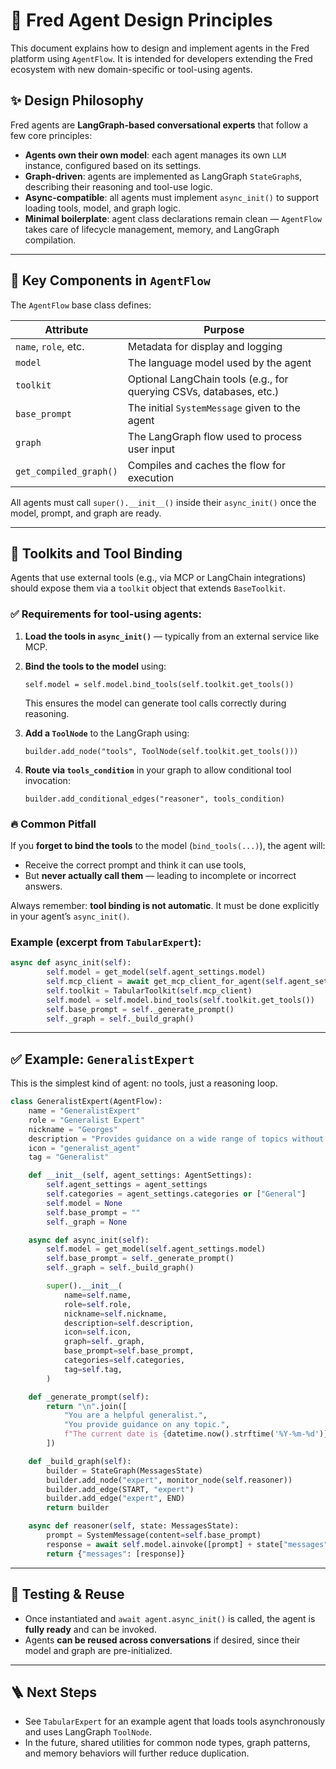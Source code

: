 # 🧠 Fred Agent Design Principles

This document explains how to design and implement agents in the Fred platform using `AgentFlow`. It is intended for developers extending the Fred ecosystem with new domain-specific or tool-using agents.

## ✨ Design Philosophy

Fred agents are **LangGraph-based conversational experts** that follow a few core principles:

- **Agents own their own model**: each agent manages its own `LLM` instance, configured based on its settings.
- **Graph-driven**: agents are implemented as LangGraph `StateGraph`s, describing their reasoning and tool-use logic.
- **Async-compatible**: all agents must implement `async_init()` to support loading tools, model, and graph logic.
- **Minimal boilerplate**: agent class declarations remain clean — `AgentFlow` takes care of lifecycle management, memory, and LangGraph compilation.

---

## 🧩 Key Components in `AgentFlow`

The `AgentFlow` base class defines:

| Attribute         | Purpose                                                              |
|------------------|----------------------------------------------------------------------|
| `name`, `role`, etc. | Metadata for display and logging                                    |
| `model`           | The language model used by the agent                                 |
| `toolkit`         | Optional LangChain tools (e.g., for querying CSVs, databases, etc.)  |
| `base_prompt`     | The initial `SystemMessage` given to the agent                       |
| `graph`           | The LangGraph flow used to process user input                        |
| `get_compiled_graph()` | Compiles and caches the flow for execution                          |

All agents must call `super().__init__()` inside their `async_init()` once the model, prompt, and graph are ready.

---

## 🧰 Toolkits and Tool Binding

Agents that use external tools (e.g., via MCP or LangChain integrations) should expose them via a `toolkit` object that extends `BaseToolkit`.

### ✅ Requirements for tool-using agents:

1. **Load the tools in `async_init()`** — typically from an external service like MCP.
2. **Bind the tools to the model** using:
   
       self.model = self.model.bind_tools(self.toolkit.get_tools())

   This ensures the model can generate tool calls correctly during reasoning.

3. **Add a `ToolNode`** to the LangGraph using:

       builder.add_node("tools", ToolNode(self.toolkit.get_tools()))

4. **Route via `tools_condition`** in your graph to allow conditional tool invocation:

       builder.add_conditional_edges("reasoner", tools_condition)

### 🔥 Common Pitfall

If you **forget to bind the tools** to the model (`bind_tools(...)`), the agent will:
- Receive the correct prompt and think it can use tools,
- But **never actually call them** — leading to incomplete or incorrect answers.

Always remember: **tool binding is not automatic**. It must be done explicitly in your agent’s `async_init()`.

### Example (excerpt from `TabularExpert`):

```python
async def async_init(self):
        self.model = get_model(self.agent_settings.model)
        self.mcp_client = await get_mcp_client_for_agent(self.agent_settings)
        self.toolkit = TabularToolkit(self.mcp_client)
        self.model = self.model.bind_tools(self.toolkit.get_tools())
        self.base_prompt = self._generate_prompt()
        self._graph = self._build_graph()
```

---

## ✅ Example: `GeneralistExpert`

This is the simplest kind of agent: no tools, just a reasoning loop.

```python
class GeneralistExpert(AgentFlow):
    name = "GeneralistExpert"
    role = "Generalist Expert"
    nickname = "Georges"
    description = "Provides guidance on a wide range of topics without deep specialization."
    icon = "generalist_agent"
    tag = "Generalist"

    def __init__(self, agent_settings: AgentSettings):
        self.agent_settings = agent_settings
        self.categories = agent_settings.categories or ["General"]
        self.model = None
        self.base_prompt = ""
        self._graph = None

    async def async_init(self):
        self.model = get_model(self.agent_settings.model)
        self.base_prompt = self._generate_prompt()
        self._graph = self._build_graph()

        super().__init__(
            name=self.name,
            role=self.role,
            nickname=self.nickname,
            description=self.description,
            icon=self.icon,
            graph=self._graph,
            base_prompt=self.base_prompt,
            categories=self.categories,
            tag=self.tag,
        )

    def _generate_prompt(self):
        return "\n".join([
            "You are a helpful generalist.",
            "You provide guidance on any topic.",
            f"The current date is {datetime.now().strftime('%Y-%m-%d')}."
        ])

    def _build_graph(self):
        builder = StateGraph(MessagesState)
        builder.add_node("expert", monitor_node(self.reasoner))
        builder.add_edge(START, "expert")
        builder.add_edge("expert", END)
        return builder

    async def reasoner(self, state: MessagesState):
        prompt = SystemMessage(content=self.base_prompt)
        response = await self.model.ainvoke([prompt] + state["messages"])
        return {"messages": [response]}
```

---

## 🧪 Testing & Reuse

- Once instantiated and `await agent.async_init()` is called, the agent is **fully ready** and can be invoked.
- Agents **can be reused across conversations** if desired, since their model and graph are pre-initialized.

---

## 🪜 Next Steps

- See `TabularExpert` for an example agent that loads tools asynchronously and uses LangGraph `ToolNode`.
- In the future, shared utilities for common node types, graph patterns, and memory behaviors will further reduce duplication.

